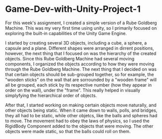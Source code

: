 # Game-Dev-with-Unity-Project-1

For this week's assignment, I created a simple version of a Rube Goldberg Machine. This was my very first time using unity, so I primarily focused on exploring the built-in capabilities of the Unity Game Engine.

I started by creating several 3D objects, including a cube, a sphere, a capsule and a plane. Different shapes were arranged in dirrent positions, however, the next thing that I focused on was the hierarchy of the created objects. Since this Rube Goldberg Machine had several moving components, I organized the objects according to how they were moving through the Rube Goldberg Machine. The next thing that I decided on was that certain objects should be sub-grouped together, so for example, the "wooden sticks" on the wall that are sorrounded by a "wooden frame" will all be grouped, each stick by its respective number (how they appear in order on the wall), under the "frame". This really helped in visually simplyfying the hierarchical order of objects.


After that, I started working on making certain objects move naturally, and other objects being static. When it came down to walls, polls, and bridges, they all had to be static, while other objetcs, like the balls and spheres had to move. The movement had to obey the laws of physics, so I used the RigidBody Component added to the objects that were moving. The other objects were made static, so that the balls could roll on them.
